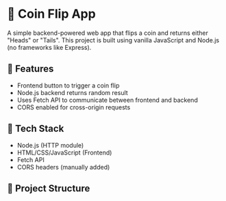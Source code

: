 # 🎲 Coin Flip App

A simple backend-powered web app that flips a coin and returns either "Heads" or "Tails". This project is built using vanilla JavaScript and Node.js (no frameworks like Express).

## 🚀 Features

- Frontend button to trigger a coin flip
- Node.js backend returns random result
- Uses Fetch API to communicate between frontend and backend
- CORS enabled for cross-origin requests

## 🧱 Tech Stack

- Node.js (HTTP module)
- HTML/CSS/JavaScript (Frontend)
- Fetch API
- CORS headers (manually added)

## 📁 Project Structure

